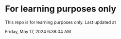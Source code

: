# For learning purposes only
This repo is for learning purposes only.
Last updated at

Friday, May 17, 2024 6:38:04 AM

